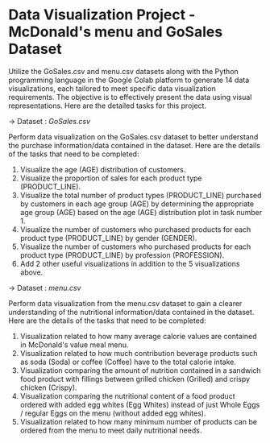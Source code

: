 # Data Visualization Project - McDonald's menu and GoSales Dataset

Utilize the GoSales.csv and menu.csv datasets along with the Python programming language in the Google Colab platform to generate 14 data visualizations, each tailored to meet specific data visualization requirements. The objective is to effectively present the data using visual representations. Here are the detailed tasks for this project.

->	Dataset : *GoSales.csv*

Perform data visualization on the GoSales.csv dataset to better understand the purchase information/data contained in the dataset. Here are the details of the tasks that need to be completed:

1.	Visualize the age (AGE) distribution of customers.
3.	Visualize the proportion of sales for each product type (PRODUCT_LINE).
5.	Visualize the total number of product types (PRODUCT_LINE) purchased by customers in each age group (AGE) by determining the appropriate age group (AGE) based on the age (AGE) distribution plot in task number 1.
7.	Visualize the number of customers who purchased products for each product type (PRODUCT_LINE) by gender (GENDER).
8.	Visualize the number of customers who purchased products for each product type (PRODUCT_LINE) by profession (PROFESSION).
9.	Add 2 other useful visualizations in addition to the 5 visualizations above.

->	Dataset : *menu.csv*

Perform data visualization from the menu.csv dataset to gain a clearer understanding of the nutritional information/data contained in the dataset. Here are the details of the tasks that need to be completed:

1.	Visualization related to how many average calorie values are contained in McDonald's value meal menu.
2.	Visualization related to how much contribution beverage products such as soda (Soda) or coffee (Coffee) have to the total calorie intake.
3.	Visualization comparing the amount of nutrition contained in a sandwich food product with fillings between grilled chicken (Grilled) and crispy chicken (Crispy).
4.	Visualization comparing the nutritional content of a food product ordered with added egg whites (Egg Whites) instead of just Whole Eggs / regular Eggs on the menu (without added egg whites).
5.	Visualization related to how many minimum number of products can be ordered from the menu to meet daily nutritional needs.
